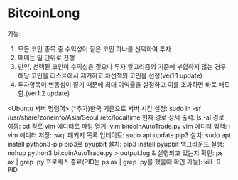 # BitcoinLong

기능:
1. 모든 코인 종목 중 수익성이 짙은 코인 하나를 선택하여 투자
2. 매매는 일 단위로 진행
3. 만약, 선택된 코인이 수익성은 짙으나 투자 알고리즘의 기준에 부합하지 않는 경우 해당 코인을 리스트에서 제거하고 차선책의 코인을 선정(ver1.1 update)
4. 투자항목이 변동성이 짙기 때문에 최대 이익률을 설정하고 이를 초과하면 바로 매도함.(ver1.2 update)

<Ubuntu 서버 명령어>
(*추가)한국 기준으로 서버 시간 설정: sudo ln -sf /usr/share/zoneinfo/Asia/Seoul /etc/localtime
현재 경로 상세 출력: ls -al
경로 이동: cd 경로
vim 에디터로 파일 열기: vim bitcoinAutoTrade.py
vim 에디터 입력: i
vim 에디터 저장: :wq!
패키지 목록 업데이트: sudo apt update
pip3 설치: sudo apt install python3-pip
pip3로 pyupbit 설치: pip3 install pyupbit
백그라운드 실행: nohup python3 bitcoinAutoTrade.py > output.log &
실행되고 있는지 확인: ps ax | grep .py
프로세스 종료(PID는 ps ax | grep .py를 했을때 확인 가능): kill -9 PID
